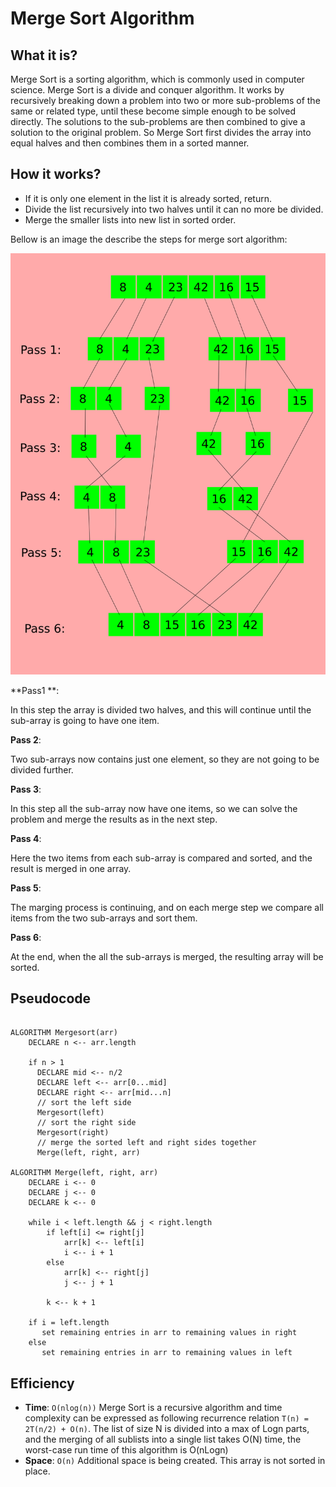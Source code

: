 # Merge Sort Algorithm

## What it is?

Merge Sort is a sorting algorithm, which is commonly used in computer science. Merge Sort is a divide and conquer algorithm. It works by recursively breaking down a problem into two or more sub-problems of the same or related type, until these become simple enough to be solved directly. The solutions to the sub-problems are then combined to give a solution to the original problem. So Merge Sort first divides the array into equal halves and then combines them in a sorted manner.

## How it works?

- If it is only one element in the list it is already sorted, return.
- Divide the list recursively into two halves until it can no more be divided.
- Merge the smaller lists into new list in sorted order.

Bellow is an image the describe the steps for merge sort algorithm:

![merge sort example](images/merge-sort-ex.png)

**Pass1 **:

In this step the array is divided two halves, and this will continue until the sub-array is going to have one item.

**Pass 2**:

Two sub-arrays now contains just one element, so they are not going to be divided further.

**Pass 3**:

In this step all the sub-array now have one items, so we can solve the problem and merge the results as  in the next step.

**Pass 4**:

Here the two items from each sub-array is compared and sorted, and the result is merged in one array.

**Pass 5**:

The marging process is continuing, and on each merge step we compare all items from the two sub-arrays and sort them.

**Pass 6**:

At the end, when the all the sub-arrays is merged, the resulting array will be sorted.

## Pseudocode

```

ALGORITHM Mergesort(arr)
    DECLARE n <-- arr.length
           
    if n > 1
      DECLARE mid <-- n/2
      DECLARE left <-- arr[0...mid]
      DECLARE right <-- arr[mid...n]
      // sort the left side
      Mergesort(left)
      // sort the right side
      Mergesort(right)
      // merge the sorted left and right sides together
      Merge(left, right, arr)

ALGORITHM Merge(left, right, arr)
    DECLARE i <-- 0
    DECLARE j <-- 0
    DECLARE k <-- 0

    while i < left.length && j < right.length
        if left[i] <= right[j]
            arr[k] <-- left[i]
            i <-- i + 1
        else
            arr[k] <-- right[j]
            j <-- j + 1
            
        k <-- k + 1

    if i = left.length
       set remaining entries in arr to remaining values in right
    else
       set remaining entries in arr to remaining values in left

```

## Efficiency

- **Time**: `O(nlog(n))`
    Merge Sort is a recursive algorithm and time complexity can be expressed as following recurrence relation `T(n) = 2T(n/2) + O(n)`. The list of size N is divided into a max of Logn parts, and the merging of all sublists into a single list takes O(N) time, the worst-case run time of this algorithm is O(nLogn)
- **Space**: `O(n)`
    Additional space is being created. This array is not sorted in place.
